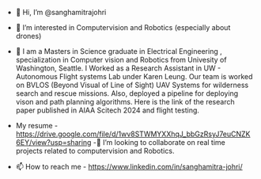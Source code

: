 - 👋 Hi, I’m @sanghamitrajohri
- 👀 I’m interested in Computervision and Robotics (especially about drones)
- 🌱 I am a Masters in Science graduate in Electrical Engineering , specialization in Computer vision and Robotics from Univesity of Washington, Seattle. I Worked as a Research Assistant in UW - Autonomous Flight systems Lab under Karen Leung. Our team is worked on BVLOS (Beyond Visual of Line of Sight) UAV Systems for wilderness search and rescue missions. Also,  deployed a pipeline for deploying vison and path planning algorithms. Here is the link of the research paper published in AIAA Scitech 2024 and flight testing.
  
-  My resume  - https://drive.google.com/file/d/1wv8STWMYXXhqJ_bbGzRsyJ7euCNZK6EY/view?usp=sharing
-💞️ I’m looking to collaborate on real time projects related to computervision and Robotics.
- 📫 How to reach me - https://www.linkedin.com/in/sanghamitra-johri/

<!---
sanghamitrajohri/sanghamitrajohri is a ✨ special ✨ repository because its `README.md` (this file) appears on your GitHub profile.
You can click the Preview link to take a look at your changes.
--->
